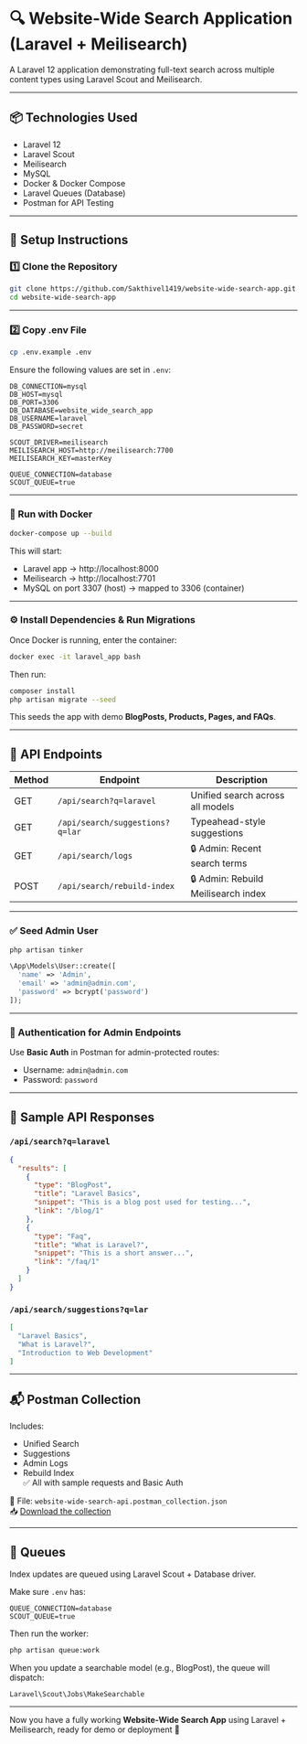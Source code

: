 
# 🔍 Website-Wide Search Application (Laravel + Meilisearch)

A Laravel 12 application demonstrating full-text search across multiple content types using Laravel Scout and Meilisearch.

---

## 📦 Technologies Used

- Laravel 12
- Laravel Scout
- Meilisearch
- MySQL
- Docker & Docker Compose
- Laravel Queues (Database)
- Postman for API Testing

---

## 🚀 Setup Instructions

### 1️⃣ Clone the Repository

```bash
git clone https://github.com/Sakthivel1419/website-wide-search-app.git
cd website-wide-search-app
```

---

### 2️⃣ Copy .env File

```bash
cp .env.example .env
```

Ensure the following values are set in `.env`:

```env
DB_CONNECTION=mysql
DB_HOST=mysql
DB_PORT=3306
DB_DATABASE=website_wide_search_app
DB_USERNAME=laravel
DB_PASSWORD=secret

SCOUT_DRIVER=meilisearch
MEILISEARCH_HOST=http://meilisearch:7700
MEILISEARCH_KEY=masterKey

QUEUE_CONNECTION=database
SCOUT_QUEUE=true
```

---

### 🐳 Run with Docker

```bash
docker-compose up --build
```

This will start:

- Laravel app → http://localhost:8000  
- Meilisearch → http://localhost:7701  
- MySQL on port 3307 (host) → mapped to 3306 (container)

---

### ⚙️ Install Dependencies & Run Migrations

Once Docker is running, enter the container:

```bash
docker exec -it laravel_app bash
```

Then run:

```bash
composer install
php artisan migrate --seed
```

This seeds the app with demo **BlogPosts, Products, Pages, and FAQs**.

---

## 📡 API Endpoints

| Method | Endpoint                            | Description                              |
|--------|-------------------------------------|------------------------------------------|
| GET    | `/api/search?q=laravel`             | Unified search across all models         |
| GET    | `/api/search/suggestions?q=lar`     | Typeahead-style suggestions              |
| GET    | `/api/search/logs`                  | 🔒 Admin: Recent search terms             |
| POST   | `/api/search/rebuild-index`         | 🔒 Admin: Rebuild Meilisearch index       |

---

### ✅ Seed Admin User

```bash
php artisan tinker
```

```php
\App\Models\User::create([
  'name' => 'Admin',
  'email' => 'admin@admin.com',
  'password' => bcrypt('password')
]);
```

---

### 🔐 Authentication for Admin Endpoints

Use **Basic Auth** in Postman for admin-protected routes:

- Username: `admin@admin.com`  
- Password: `password`  

---

## 🧪 Sample API Responses

### `/api/search?q=laravel`

```json
{
  "results": [
    {
      "type": "BlogPost",
      "title": "Laravel Basics",
      "snippet": "This is a blog post used for testing...",
      "link": "/blog/1"
    },
    {
      "type": "Faq",
      "title": "What is Laravel?",
      "snippet": "This is a short answer...",
      "link": "/faq/1"
    }
  ]
}
```

### `/api/search/suggestions?q=lar`

```json
[
  "Laravel Basics",
  "What is Laravel?",
  "Introduction to Web Development"
]
```

---

## 📬 Postman Collection

Includes:
- Unified Search
- Suggestions
- Admin Logs
- Rebuild Index  
✅ All with sample requests and Basic Auth

📁 File: `website-wide-search-api.postman_collection.json`  
📥 [Download the collection](website-wide-search-api.postman_collection.json)

---

## 🔁 Queues

Index updates are queued using Laravel Scout + Database driver.

Make sure `.env` has:

```env
QUEUE_CONNECTION=database
SCOUT_QUEUE=true
```

Then run the worker:

```bash
php artisan queue:work
```

When you update a searchable model (e.g., BlogPost), the queue will dispatch:

```
Laravel\Scout\Jobs\MakeSearchable
```

---

Now you have a fully working **Website-Wide Search App** using Laravel + Meilisearch, ready for demo or deployment 🎉
